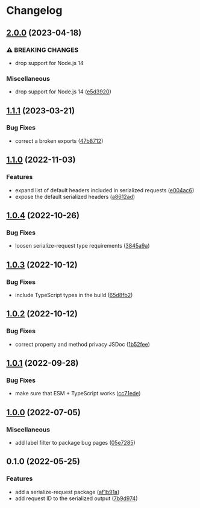 # Changelog

## [2.0.0](https://github.com/Financial-Times/dotcom-reliability-kit/compare/serialize-request-v1.1.1...serialize-request-v2.0.0) (2023-04-18)


### ⚠ BREAKING CHANGES

* drop support for Node.js 14

### Miscellaneous

* drop support for Node.js 14 ([e5d3920](https://github.com/Financial-Times/dotcom-reliability-kit/commit/e5d392023e23b105049d8b09403b3db7699a37a1))

## [1.1.1](https://github.com/Financial-Times/dotcom-reliability-kit/compare/serialize-request-v1.1.0...serialize-request-v1.1.1) (2023-03-21)


### Bug Fixes

* correct a broken exports ([47b8712](https://github.com/Financial-Times/dotcom-reliability-kit/commit/47b8712edc097cf888faf2bb8445be87b84f219d))

## [1.1.0](https://github.com/Financial-Times/dotcom-reliability-kit/compare/serialize-request-v1.0.4...serialize-request-v1.1.0) (2022-11-03)


### Features

* expand list of default headers included in serialized requests ([e004ac6](https://github.com/Financial-Times/dotcom-reliability-kit/commit/e004ac6ae12437ea0c3258df29b5d41f80c24e08))
* expose the default serialized headers ([a8612ad](https://github.com/Financial-Times/dotcom-reliability-kit/commit/a8612ad88ebe8d18b9795dbcd089ba55c03ec7c3))

## [1.0.4](https://github.com/Financial-Times/dotcom-reliability-kit/compare/serialize-request-v1.0.3...serialize-request-v1.0.4) (2022-10-26)


### Bug Fixes

* loosen serialize-request type requirements ([3845a9a](https://github.com/Financial-Times/dotcom-reliability-kit/commit/3845a9a0c463c0ca281c2dfaf2cbdb0d456c1c41))

## [1.0.3](https://github.com/Financial-Times/dotcom-reliability-kit/compare/serialize-request-v1.0.2...serialize-request-v1.0.3) (2022-10-12)


### Bug Fixes

* include TypeScript types in the build ([65d8fb2](https://github.com/Financial-Times/dotcom-reliability-kit/commit/65d8fb29f0a4e469a2d766ae2f92a67b221c1436))

## [1.0.2](https://github.com/Financial-Times/dotcom-reliability-kit/compare/serialize-request-v1.0.1...serialize-request-v1.0.2) (2022-10-12)


### Bug Fixes

* correct property and method privacy JSDoc ([1b52fee](https://github.com/Financial-Times/dotcom-reliability-kit/commit/1b52fee58f8bd37600f51c93580c0e48765f0d2a))

## [1.0.1](https://github.com/Financial-Times/dotcom-reliability-kit/compare/serialize-request-v1.0.0...serialize-request-v1.0.1) (2022-09-28)


### Bug Fixes

* make sure that ESM + TypeScript works ([cc71ede](https://github.com/Financial-Times/dotcom-reliability-kit/commit/cc71eded6475d73b05771603df0946258600f50e))

## [1.0.0](https://github.com/Financial-Times/dotcom-reliability-kit/compare/serialize-request-v0.1.0...serialize-request-v1.0.0) (2022-07-05)


### Miscellaneous

* add label filter to package bug pages ([05e7285](https://github.com/Financial-Times/dotcom-reliability-kit/commit/05e7285c87ecbad909d86414579e970173af344f))

## 0.1.0 (2022-05-25)


### Features

* add a serialize-request package ([af1b91a](https://github.com/Financial-Times/dotcom-reliability-kit/commit/af1b91a68c410a39063efe0321b59d280543d4e2))
* add request ID to the serialized output ([7b9d974](https://github.com/Financial-Times/dotcom-reliability-kit/commit/7b9d97493029e8e2dfacf07dfaa9c23365e9cb62))
